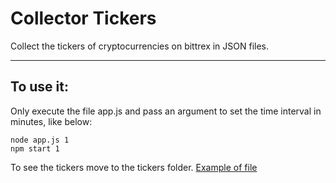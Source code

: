 # Collector Tickers

Collect the tickers of cryptocurrencies on bittrex in JSON files.

---

## To use it: 

Only execute the file app.js and pass an argument to set the time interval in minutes, like below:

```
node app.js 1
npm start 1
```

To see the tickers move to the tickers folder. [Example of file](./tickers.json)
